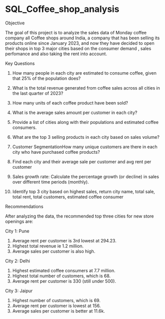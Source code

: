 # SQL_Coffee_shop_analysis

Objective

The goal of this project is to analyze the sales data of Monday coffee company all Coffee shops around India, a company that has been selling its products online since January 2023, and now they have decided to open their shops in top 3 major cities based on the consumer demand , sales perfomance and also taking the rent into account.

Key Questions

1) How many people in each city are estimated to consume coffee, given that 25% of the population does?

2) What is the total revenue generated from coffee sales across all cities in the last quarter of 2023?

3) How many units of each coffee product have been sold?

4) What is the average sales amount per customer in each city?

5) Provide a list of cities along with their populations and estimated coffee consumers.

6) What are the top 3 selling products in each city based on sales volume?

7) Customer SegmentationHow many unique customers are there in each city who have purchased coffee products?

9) Find each city and their average sale per customer and avg rent per customer

10) Sales growth rate: Calculate the percentage growth (or decline) in sales over different time periods (monthly).

11) Identify top 3 city based on highest sales, return city name, total sale, total rent, total customers, estimated coffee consumer

Recommendations

After analyzing the data, the recommended top three cities for new store openings are:

City 1: Pune
1. Average rent per customer is 3rd lowest at 294.23.
2. Highest total revenue ie 1.2 million.
3. Average sales per customer is also high.

City 2: Delhi
1. Highest estimated coffee consumers at 7.7 million.
2. Highest total number of customers, which is 68.
3. Average rent per customer is 330 (still under 500).

City 3: Jaipur
1. Highest number of customers, which is 69.
2. Average rent per customer is lowest at 156.
3. Average sales per customer is better at 11.6k.

